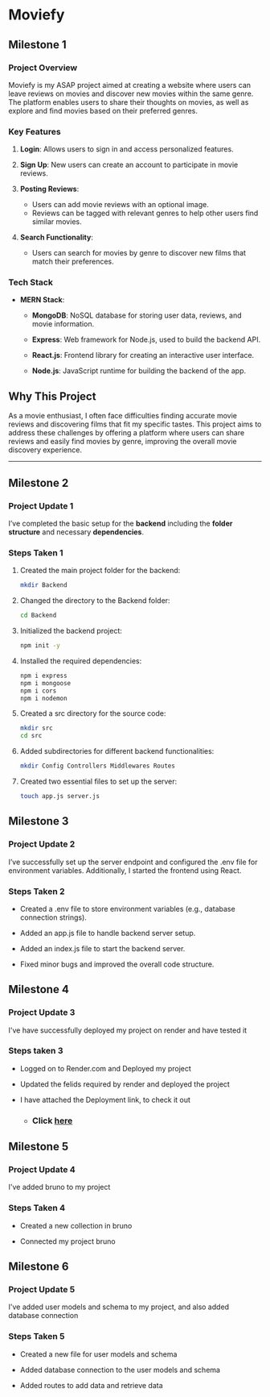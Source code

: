 # Moviefy

## Milestone 1

### Project Overview

Moviefy is my ASAP project aimed at creating a website where users can leave reviews on movies and discover new movies within the same genre. The platform enables users to share their thoughts on movies, as well as explore and find movies based on their preferred genres.

### Key Features

1. **Login**: Allows users to sign in and access personalized features.

2. **Sign Up**: New users can create an account to participate in movie reviews.

3. **Posting Reviews**:

   - Users can add movie reviews with an optional image.
   - Reviews can be tagged with relevant genres to help other users find similar movies.

4. **Search Functionality**:
   - Users can search for movies by genre to discover new films that match their preferences.

### Tech Stack

- **MERN Stack**:

  - **MongoDB**: NoSQL database for storing user data, reviews, and movie information.

  - **Express**: Web framework for Node.js, used to build the backend API.

  - **React.js**: Frontend library for creating an interactive user interface.

  - **Node.js**: JavaScript runtime for building the backend of the app.

## Why This Project

As a movie enthusiast, I often face difficulties finding accurate movie reviews and discovering films that fit my specific tastes. This project aims to address these challenges by offering a platform where users can share reviews and easily find movies by genre, improving the overall movie discovery experience.

---

## Milestone 2

### Project Update 1

I’ve completed the basic setup for the **backend** including the **folder structure** and necessary **dependencies**.

### Steps Taken 1

1. Created the main project folder for the backend:

   ```bash
   mkdir Backend
   ```

2. Changed the directory to the Backend folder:

   ```bash
   cd Backend
   ```

3. Initialized the backend project:

   ```bash
   npm init -y
   ```

4. Installed the required dependencies:

   ```bash
   npm i express
   npm i mongoose
   npm i cors
   npm i nodemon
   ```

5. Created a src directory for the source code:

   ```bash
   mkdir src
   cd src
   ```

6. Added subdirectories for different backend functionalities:

   ```bash
   mkdir Config Controllers Middlewares Routes
   ```

7. Created two essential files to set up the server:

   ```bash
   touch app.js server.js
   ```

## Milestone 3

### Project Update 2

I’ve successfully set up the server endpoint and configured the .env file for environment variables. Additionally, I started the frontend using React.

### Steps Taken 2

- Created a .env file to store environment variables (e.g., database connection strings).

- Added an app.js file to handle backend server setup.

- Added an index.js file to start the backend server.

- Fixed minor bugs and improved the overall code structure.

## Milestone 4

### Project Update 3

I've have successfully deployed my project on render and have tested it

### Steps taken 3

- Logged on to Render.com and Deployed my project

- Updated the felids required by render and deployed the project

- I have attached the Deployment link, to check it out

  - ### Click [here](https://s62-moviefy.onrender.com)

## Milestone 5

### Project Update 4

I've added bruno to my project

### Steps Taken 4

- Created a new collection in bruno

- Connected my project bruno

## Milestone 6

### Project Update 5

I've added user models and schema to my project, and also added database connection

### Steps Taken 5

- Created a new file for user models and schema

- Added database connection to the user models and schema

- Added routes to add data and retrieve data
